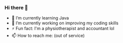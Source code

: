 ### Hi there 👋

- 🌱 I’m currently learning Java
- 🔭 I’m currently working on improving my coding skills
- ⚡ Fun fact: I'm a physiotherapist and accountant lol
- 📫 How to reach me: (out of service)

<!--
**ShatteredSickAlpha/ShatteredSickAlpha** is a ✨ _special_ ✨ repository because its `README.md` (this file) appears on your GitHub profile.

Here are some ideas to get you started:

- 🔭 I’m currently working on ...
- 🌱 I’m currently learning ...
- 👯 I’m looking to collaborate on ...
- 🤔 I’m looking for help with ...
- 💬 Ask me about ...
- 📫 How to reach me: ...
- 😄 Pronouns: ...
- ⚡ Fun fact: ...
-->

